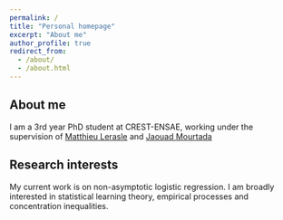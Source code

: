 ```yaml
---
permalink: /
title: "Personal homepage"
excerpt: "About me"
author_profile: true
redirect_from: 
  - /about/
  - /about.html
---
```


## About me
I am a 3rd year PhD student at CREST-ENSAE, working under the supervision of [Matthieu Lerasle](http://lerasle.perso.math.cnrs.fr/index.html) and [Jaouad Mourtada](https://jaouadmourtada.github.io)

## Research interests
My current work is on non-asymptotic logistic regression. I am broadly interested in statistical learning theory, empirical processes and concentration inequalities.
